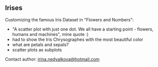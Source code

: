 ## Irises
Customizing the famous Iris Dataset in "Flowers and Numbers":
- "A scatter plot with just one dot. We all have a starting point - flowers, humans and machines", mine quote :)
- had to show the Iris Chrysographes with the most beautiful color
- what are petals and sepals?
- scatter plots as subplots

Contact author: irina.nedyalkova@hotmail.com
